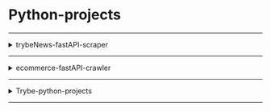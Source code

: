 # Python-projects

<hr>
<details>
  <summary> trybeNews-fastAPI-scraper</summary>
  <h3>About:</h3>
  <p>This API scrapes the Trybe Blog for the most recent news, saves then in a mongo database and offers various methods to search the saved news.</p>
  <a href=https://github.com/gabrielraeder/Python-projects/tree/main/trybeNews-fastAPI-scraper>🔗 How to run the application</a>
</details>
<hr>
<details>
<summary> ecommerce-fastAPI-crawler</summary>
<h3>About:</h3>
  <p>This API scrapes a few different online stores based on a search term and quantity desired by the user, saves the information about each product in a collection of each store with mongodb.</p>
  <a href=https://github.com/gabrielraeder/Python-projects/tree/main/ecommerce-fastAPI-crawler>🔗 How to run the application</a>
</details>
<hr>
<details>
<summary> Trybe-python-projects</summary>
<h3>About:</h3>
  <p>All python related projects developed while studying at Trybe.</p>
  <a href=https://github.com/gabrielraeder/Python-projects/tree/main/Trybe-python-projects>🔗 Trybe Projects directory</a>
</details>
<hr>
